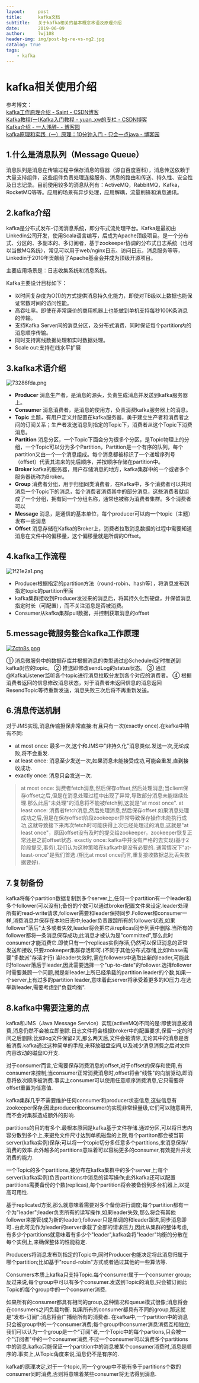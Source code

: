 ```yaml
---
layout:     post
title:      kafka文档
subtitle:   关于kafka相关的基本概念术语及原理介绍
date:       2019-06-09
author:     lwj108
header-img: img/post-bg-re-vs-ng2.jpg
catalog: true
tags:
    - kafka
---
```

# kafka相关使用介绍
参考博文：<br>[kafka工作原理介绍 - Saint - CSDN博客](https://blog.csdn.net/qq_29186199/article/details/80827085) <br>
[Kafka教程(一)Kafka入门教程 - yuan_xw的专栏 - CSDN博客](https://blog.csdn.net/yuan_xw/article/details/51210954)<br>
[Kafka介绍 - 一人浅醉- - 博客园](https://www.cnblogs.com/yepei/p/6197236.html)<br>
[kafka原理和实践（一）原理：10分钟入门 - 只会一点java - 博客园](https://www.cnblogs.com/dennyzhangdd/p/7759869.html)

## 1.什么是消息队列（Message Queue）
消息队列是消息在传输过程中保存消息的容器（源自百度百科），消息传送依赖于大量支持组件，这些组件负责处理连接服务、消息的路由和传送、持久性、安全性及日志记录。目前使用较多的消息队列有：ActiveMQ，RabbitMQ，Kafka，RocketMQ等等。应用的场景有异步处理，应用解耦，流量削锋和消息通讯。

## 2.kafka介绍
kafka是分布式发布-订阅消息系统，即分布式流处理平台。Kafka是最初由Linkedin公司开发，使用Scala语言编写，后成为Apache顶级项目。是一个分布式、分区的、多副本的、多订阅者，基于zookeeper协调的分布式日志系统（也可以当做MQ系统），常见可以用于web/nginx日志、访问日志，消息服务等等，Linkedin于2010年贡献给了Apache基金会并成为顶级开源项目。

主要应用场景是：日志收集系统和消息系统。

Kafka主要设计目标如下：

* 以时间复杂度为O(1)的方式提供消息持久化能力，即使对TB级以上数据也能保证常数时间的访问性能。
* 高吞吐率。即使在非常廉价的商用机器上也能做到单机支持每秒100K条消息的传输。
* 支持Kafka Server间的消息分区，及分布式消费，同时保证每个partition内的消息顺序传输。
* 同时支持离线数据处理和实时数据处理。
* Scale out:支持在线水平扩展




## 3.kafka术语介绍
![73286fda.png](https://timgsa.baidu.com/timg?image&quality=80&size=b9999_10000&sec=1560506736460&di=384f212ae802e9a3003fe42cc6d41384&imgtype=0&src=http%3A%2F%2Fseo-1255598498.file.myqcloud.com%2Ffull%2Fc67d3ffdda671b140c5bc4b1b6d65eb1e0b29279.jpg)
* **Producer** 消息生产者，是消息的源头，负责生成消息并发送到kafka服务器上。
* **Consumer** 消息消费者，是消息的使用方，负责消费kafka服务器上的消息。
* **Topic** 主题，有用户定义并配置在kafka服务器，勇于建立生产者和消费者之间的订阅关系；生产者发送消息到指定的Topic下，消费者从这个Topic下消费消息。
* **Partition** 消息分区，一个Topic下面会分为很多个分区，是Topic物理上的分组，一个Topic可以分为多个Partition，Partition是一个有序的队列，每个partition又由一个一个消息组成。每个消息都被标识了一个递增序列号（offset）代表其进来的先后顺序，并按顺序存储在partition中。
* **Broker** kafka的服务器，用户存储消息的地方，kafka集群中的一个或者多个服务器统称为Broker。
* **Group** 消费者分组，用于归组同类消费者，在Kafka中，多个消费者可以共同消息一个Topic下的消息，每个消费者消费其中的部分消息，这些消费者就组成了一个分组，拥有同一个分组名称，通常也被称为消费者集群。多个消费者可以
* **Message** 消息，是通信的基本单位，每个producer可以向一个topic（主题）发布一些消息
* **Offset** 消息存储在Kafka的Broker上，消费者拉取消息数据的过程中需要知道消息在文件中的偏移量，这个偏移量就是所谓的Offset。
## 4.kafka工作流程
![1f21e2a1.png](https://timgsa.baidu.com/timg?image&quality=80&size=b9999_10000&sec=1560506786549&di=a8dc050e40e2fd5738bc2949d20e5fed&imgtype=0&src=http%3A%2F%2Fimage.bubuko.com%2Finfo%2F201807%2F20180707214313911602.png)
* Producer根据指定的partition方法（round-robin、hash等），将消息发布到指定topic的partition里面
* kafka集群接收到Producer发过来的消息后，将其持久化到硬盘，并保留消息指定时长（可配置），而不关注消息是否被消费。
* Consumer从kafka集群pull数据，并控制获取消息的offset
## 5.message微服务整合kafka工作原理
[![Zctn8s.png](https://s2.ax1x.com/2019/07/10/Zctn8s.png)](https://imgchr.com/i/Zctn8s)

① 消息微服务中的数据存库并根据消息的类型通过@Scheduled定时推送到kafka对应的topic。
② 推送即修改sendLog的status状态。
③ 通过@KafkaListener监听各个topic进行消息拉取分发到各个对应的消费者。
④ 根据消费者返回的信息修改消息状态，对于消费者未返回信息的消息返回ResendTopic等待重新发送，消息失败三次后将不再重新发送。

## 6.消息传送机制
对于JMS实现,消息传输担保非常直接:有且只有一次(exactly once).在kafka中稍有不同:
   * at most once: 最多一次,这个和JMS中"非持久化"消息类似.发送一次,无论成败,将不会重发.
   * at least once: 消息至少发送一次,如果消息未能接受成功,可能会重发,直到接收成功.
   * exactly once: 消息只会发送一次.
   > at most once: 消费者fetch消息,然后保存offset,然后处理消息;当client保存offset之后,但是在消息处理过程中出现了异常,导致部分消息未能继续处理.那么此后"未处理"的消息将不能被fetch到,这就是"at most once".
   > at least once: 消费者fetch消息,然后处理消息,然后保存offset.如果消息处理成功之后,但是在保存offset阶段zookeeper异常导致保存操作未能执行成功,这就导致接下来再次fetch时可能获得上次已经处理过的消息,这就是"at least once"，原因offset没有及时的提交给zookeeper，zookeeper恢复正常还是之前offset状态.
   > exactly once: kafka中并没有严格的去实现(基于2阶段提交,事务),我们认为这种策略在kafka中是没有必要的.
   通常情况下"at-least-once"是我们首选.(相比at most once而言,重复接收数据总比丢失数据要好).

## 7.复制备份
kafka将每个partition数据复制到多个server上,任何一个partition有一个leader和多个follower(可以没有);备份的个数可以通过broker配置文件来设定.leader处理所有的read-write请求,follower需要和leader保持同步.Follower和consumer一样,消费消息并保存在本地日志中;leader负责跟踪所有的follower状态,如果follower"落后"太多或者失效,leader将会把它从replicas同步列表中删除.当所有的follower都将一条消息保存成功,此消息才被认为是"committed",那么此时consumer才能消费它.即使只有一个replicas实例存活,仍然可以保证消息的正常发送和接收,只要zookeeper集群存活即可.(不同于其他分布式存储,比如hbase需要"多数派"存活才行)
当leader失效时,需在followers中选取出新的leader,可能此时follower落后于leader,因此需要选择一个"up-to-date"的follower.选择follower时需要兼顾一个问题,就是新leader上所已经承载的partition leader的个数,如果一个server上有过多的partition leader,意味着此server将承受着更多的IO压力.在选举新leader,需要考虑到"负载均衡".
    
## 8.kafka中需要注意的点
kafka和JMS（Java Message Service）实现(activeMQ)不同的是:即使消息被消费,消息仍然不会被立即删除.日志文件将会根据broker中的配置要求,保留一定的时间之后删除;比如log文件保留2天,那么两天后,文件会被清除,无论其中的消息是否被消费.kafka通过这种简单的手段,来释放磁盘空间,以及减少消息消费之后对文件内容改动的磁盘IO开支.
 
对于consumer而言,它需要保存消费消息的offset,对于offset的保存和使用,有consumer来控制;当consumer正常消费消息时,offset将会"线性"的向前驱动,即消息将依次顺序被消费.事实上consumer可以使用任意顺序消费消息,它只需要将offset重置为任意值.
 
kafka集群几乎不需要维护任何consumer和producer状态信息,这些信息有zookeeper保存;因此producer和consumer的实现非常轻量级,它们可以随意离开,而不会对集群造成额外的影响.
 
partitions的目的有多个.最根本原因是kafka基于文件存储.通过分区,可以将日志内容分散到多个上,来避免文件尺寸达到单机磁盘的上限,每个partiton都会被当前server(kafka实例)保存;可以将一个topic切分多任意多个partitions,来消息保存/消费的效率.此外越多的partitions意味着可以容纳更多的consumer,有效提升并发消费的能力.

一个Topic的多个partitions,被分布在kafka集群中的多个server上;每个server(kafka实例)负责partitions中消息的读写操作;此外kafka还可以配置partitions需要备份的个数(replicas),每个partition将会被备份到多台机器上,以提高可用性.
 
基于replicated方案,那么就意味着需要对多个备份进行调度;每个partition都有一个为"leader";leader负责所有的读写操作,如果leader失效,那么将会有其他follower来接管(成为新的leader);follower只是单调的和leader跟进,同步消息即可..由此可见作为leader的server承载了全部的请求压力,因此从集群的整体考虑,有多少个partitions就意味着有多少个"leader",kafka会将"leader"均衡的分散在每个实例上,来确保整体的性能稳定.
 
Producers将消息发布到指定的Topic中,同时Producer也能决定将此消息归属于哪个partition;比如基于"round-robin"方式或者通过其他的一些算法等.
 
Consumers本质上kafka只支持Topic.每个consumer属于一个consumer group;反过来说,每个group中可以有多个consumer.发送到Topic的消息,只会被订阅此Topic的每个group中的一个consumer消费.
 
如果所有的consumer都具有相同的group,这种情况和queue模式很像;消息将会在consumers之间负载均衡.
如果所有的consumer都具有不同的group,那这就是"发布-订阅";消息将会广播给所有的消费者.
在kafka中,一个partition中的消息只会被group中的一个consumer消费;每个group中consumer消息消费互相独立;我们可以认为一个group是一个"订阅"者,一个Topic中的每个partions,只会被一个"订阅者"中的一个consumer消费,不过一个consumer可以消费多个partitions中的消息.kafka只能保证一个partition中的消息被某个consumer消费时,消息是顺序的.事实上,从Topic角度来说,消息仍不是有序的.
 
kafka的原理决定,对于一个topic,同一个group中不能有多于partitions个数的consumer同时消费,否则将意味着某些consumer将无法得到消息.